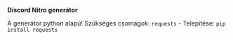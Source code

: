 **Discord Nitro generátor**

A generátor python alapú!
Szükséges csomagok: `requests`
    - Telepítése: `pip install requests`
